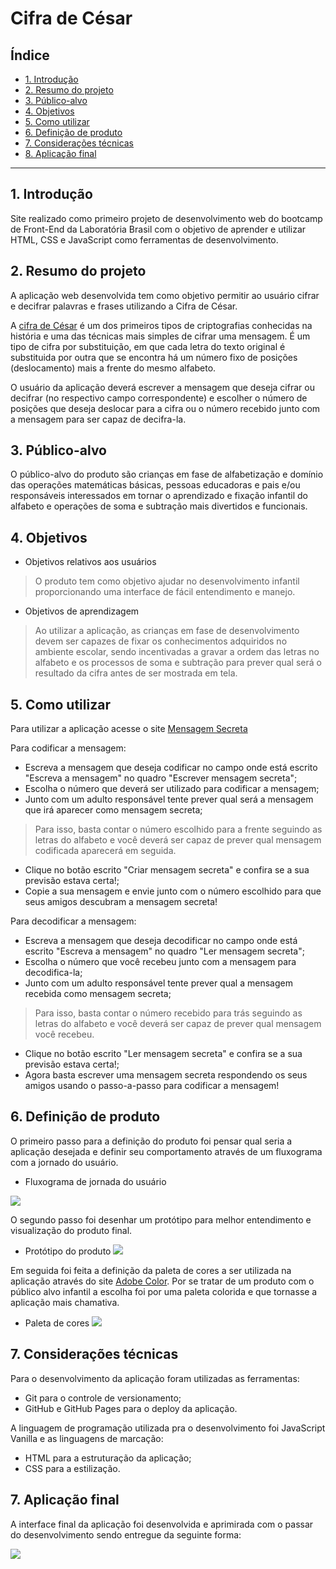 # Cifra de César

## Índice

* [1. Introdução](#1-introdução)
* [2. Resumo do projeto](#2-resumo-do-projeto)
* [3. Público-alvo](#3-público-alvo)
* [4. Objetivos](#4-objetivos)
* [5. Como utilizar](#5-como-utilizar)
* [6. Definição de produto](#6-definiçao-de-produto)
* [7. Considerações técnicas](#7-considerações-técnicas)
* [8. Aplicação final](#8-aplicação-final)

***

## 1. Introdução

Site realizado como primeiro projeto de desenvolvimento web do bootcamp de Front-End da Laboratória Brasil com o objetivo de aprender e utilizar HTML, CSS e JavaScript como ferramentas de desenvolvimento.

## 2. Resumo do projeto

A aplicação web desenvolvida tem como objetivo permitir ao usuário cifrar e decifrar palavras e frases utilizando a Cifra de César. 

A [cifra de
César](https://pt.wikipedia.org/wiki/Cifra_de_C%C3%A9sar) é um dos primeiros
tipos de criptografias conhecidas na história e uma das técnicas mais simples de cifrar uma mensagem. É um
tipo de cifra por substituição, em que cada letra do texto original é
substituida por outra que se encontra há um número fixo de posições
(deslocamento) mais a frente do mesmo alfabeto.

O usuário da aplicação deverá escrever a mensagem que deseja cifrar ou decifrar (no respectivo campo correspondente) e escolher o número de posições que deseja deslocar para a cifra ou o número recebido junto com a mensagem para ser capaz de decifra-la.

## 3. Público-alvo

O público-alvo do produto são crianças em fase de alfabetização e domínio das operações matemáticas básicas, pessoas educadoras e pais e/ou responsáveis interessados em tornar o aprendizado e fixação infantil do alfabeto e operações de soma e subtração mais divertidos e funcionais.

## 4. Objetivos

* Objetivos relativos aos usuários
> O produto tem como objetivo ajudar no desenvolvimento infantil proporcionando uma interface de fácil entendimento e manejo.

* Objetivos de aprendizagem
>Ao utilizar a aplicação, as crianças em fase de desenvolvimento devem ser capazes de fixar os conhecimentos adquiridos no ambiente escolar, sendo incentivadas a gravar a ordem das letras no alfabeto e os processos de soma e subtração para prever qual será o resultado da cifra antes de ser mostrada em tela.

## 5. Como utilizar

Para utilizar a aplicação acesse o site [Mensagem Secreta](https://thwember.github.io/SAP005-cipher/)

Para codificar a mensagem:

* Escreva a mensagem que deseja codificar no campo onde está escrito "Escreva a mensagem" no quadro "Escrever mensagem secreta";
* Escolha o número que deverá ser utilizado para codificar a mensagem;
* Junto com um adulto responsável tente prever qual será a mensagem que irá aparecer como mensagem secreta;
>Para isso, basta contar o número escolhido para a frente seguindo as letras do alfabeto e você deverá ser capaz de prever qual mensagem codificada aparecerá em seguida.
* Clique no botão escrito "Criar mensagem secreta" e confira se a sua previsão estava certa!;
* Copie a sua mensagem e envie junto com o número escolhido para que seus amigos descubram a mensagem secreta!

Para decodificar a mensagem:

* Escreva a mensagem que deseja decodificar no campo onde está escrito "Escreva a mensagem" no quadro "Ler mensagem secreta";
* Escolha o número que você recebeu junto com a mensagem para decodifica-la;
* Junto com um adulto responsável tente prever qual a mensagem recebida como mensagem secreta;
>Para isso, basta contar o número recebido para trás seguindo as letras do alfabeto e você deverá ser capaz de prever qual mensagem você recebeu.
* Clique no botão escrito "Ler mensagem secreta" e confira se a sua previsão estava certa!;
* Agora basta escrever uma mensagem secreta respondendo os seus amigos usando o passo-a-passo para codificar a mensagem!

## 6. Definição de produto

O primeiro passo para a definição do produto foi pensar qual seria a aplicação desejada e definir seu comportamento através de um fluxograma com a jornado do usuário.

* Fluxograma de jornada do usuário

![](/src/img/fluxograma)

O segundo passo foi desenhar um protótipo para melhor entendimento e visualização do produto final.

* Protótipo do produto
 ![](/src/img/protótipo)

 Em seguida foi feita a definição da paleta de cores a ser utilizada na aplicação através do site [Adobe Color](https://color.adobe.com/pt/create/color-wheel). Por se tratar de um produto com o público alvo infantil a escolha foi por uma paleta colorida e que tornasse a aplicação mais chamativa.

 * Paleta de cores
 ![](/src/img/paleta-de-cores)


## 7. Considerações técnicas

Para o desenvolvimento da aplicação foram utilizadas as ferramentas:

* Git para o controle de versionamento;
* GitHub e GitHub Pages para o deploy da aplicação.

A linguagem de programação utilizada pra o desenvolvimento foi JavaScript Vanilla e as linguagens de marcação:

* HTML para a estruturação da aplicação;
* CSS para a estilização.

## 7. Aplicação final

A interface final da aplicação foi desenvolvida e aprimirada com o passar do desenvolvimento sendo entregue da seguinte forma:

![](/src/img/interface)
